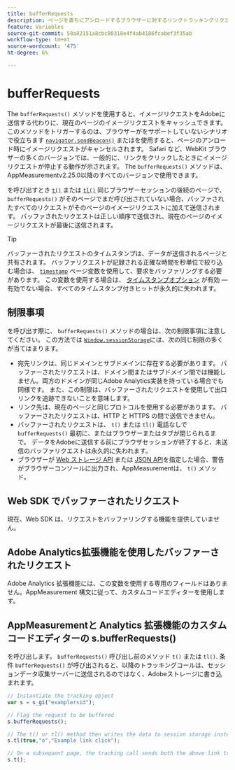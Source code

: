 ```yaml
---
title: bufferRequests
description: ページを直ちにアンロードするブラウザーに対するリンクトラッキングリクエストのキャプチャの信頼性を高めます。
feature: Variables
source-git-commit: 58a82151a8cbc80318e4f4ab4186fcabef3f35ab
workflow-type: tm+mt
source-wordcount: '475'
ht-degree: 6%

---
```


# bufferRequests

The `bufferRequests()` メソッドを使用すると、イメージリクエストをAdobeに送信する代わりに、現在のページのイメージリクエストをキャッシュできます。 このメソッドをトリガーするのは、ブラウザーがをサポートしていないシナリオで役立ちます [`navigator.sendBeacon()`](https://developer.mozilla.org/ja-JP/docs/Web/API/Navigator/sendBeacon) またはを使用すると、ページのアンロード時にイメージリクエストがキャンセルされます。 Safari など、WebKit ブラウザーの多くのバージョンでは、一般的に、リンクをクリックしたときにイメージリクエストが停止する動作が示されます。 The `bufferRequests()` メソッドは、AppMeasurementv2.25.0以降のすべてのバージョンで使用できます。

を呼び出すとき [`t()`](t-method.md) または [`tl()`](tl-method.md) 同じブラウザーセッションの後続のページで、 `bufferRequests()` がそのページでまだ呼び出されていない場合、バッファされたすべてのリクエストがそのページのイメージリクエストに加えて送信されます。 バッファされたリクエストは正しい順序で送信され、現在のページのイメージリクエストが最後に送信されます。

>[!TIP]
>
>バッファーされたリクエストのタイムスタンプは、データが送信されるページと共有されます。 バッファリクエストが記録される正確な時間を秒単位で絞り込む場合は、 [`timestamp`](../page-vars/timestamp.md) ページ変数を使用して、要求をバッファリングする必要があります。 この変数を使用する場合は、 [タイムスタンプオプション](/help/technotes/timestamps-optional.md) が有効 — 有効でない場合、すべてのタイムスタンプ付きヒットが永久的に失われます。

## 制限事項

を呼び出す際に、 `bufferRequests()` メソッドの場合は、次の制限事項に注意してください。 この方法では [`Window.sessionStorage`](https://developer.mozilla.org/en-US/docs/Web/API/Web_Storage_API)には、次の同じ制限の多くが当てはまります。

* 宛先リンクは、同じドメインとサブドメインに存在する必要があります。 バッファーされたリクエストは、ドメイン間またはサブドメイン間では機能しません。両方のドメインが同じAdobe Analytics実装を持っている場合でも同様です。 また、この制限は、バッファーされたリクエストを使用して出口リンクを追跡できないことを意味します。
* リンク先は、現在のページと同じプロトコルを使用する必要があります。 バッファーされたリクエストは、HTTP と HTTPS の間で送信できません。
* バッファーされたリクエストは、 `t()` または `tl()` 電話なしで `bufferRequests()` 最初に、またはブラウザーまたはタブが閉じられるまで。 データをAdobeに送信する前にブラウザセッションが終了すると、未送信のバッファリクエストは永久的に失われます。
* ブラウザーが [Web ストレージ API](https://developer.mozilla.org/en-US/docs/Web/API/Web_Storage_API) または [JSON API](https://developer.mozilla.org/en-US/docs/Web/JavaScript/Reference/Global_Objects/JSON)を指定した場合、警告がブラウザーコンソールに出力され、AppMeasurementは、 `t()` メソッド。

## Web SDK でバッファーされたリクエスト

現在、Web SDK は、リクエストをバッファリングする機能を提供していません。

## Adobe Analytics拡張機能を使用したバッファーされたリクエスト

Adobe Analytics 拡張機能には、この変数を使用する専用のフィールドはありません。AppMeasurement 構文に従って、カスタムコードエディターを使用します。

## AppMeasurementと Analytics 拡張機能のカスタムコードエディターの s.bufferRequests()

を呼び出します。 `bufferRequests()` 呼び出し前のメソッド `t()` または `tl()`. 条件 `bufferRequests()` が呼び出されると、以降のトラッキングコールは、セッションデータ収集サーバーに送信されるのではなく、Adobeストレージに書き込まれます。

```js
// Instantiate the tracking object
var s = s_gi("examplersid");

// Flag the request to be buffered
s.bufferRequests();

// The t() or tl() method then writes the data to session storage instead of sending it to Adobe
s.tl(true,"o","Example link click");

// On a subsequent page, the tracking call sends both the above link tracking call and the page view call
s.t();
```
